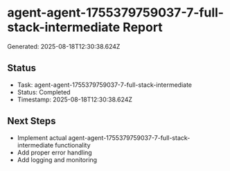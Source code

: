 # agent-agent-1755379759037-7-full-stack-intermediate Report

Generated: 2025-08-18T12:30:38.624Z

## Status
- Task: agent-agent-1755379759037-7-full-stack-intermediate
- Status: Completed
- Timestamp: 2025-08-18T12:30:38.624Z

## Next Steps
- Implement actual agent-agent-1755379759037-7-full-stack-intermediate functionality
- Add proper error handling
- Add logging and monitoring
